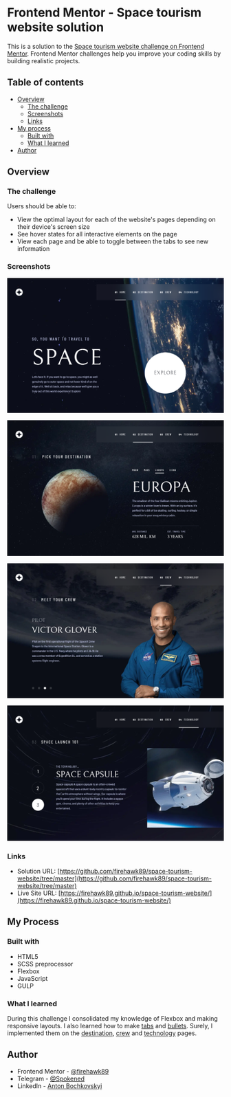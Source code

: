 # Frontend Mentor - Space tourism website solution

This is a solution to the [Space tourism website challenge on Frontend Mentor](https://www.frontendmentor.io/challenges/space-tourism-multipage-website-gRWj1URZ3). Frontend Mentor challenges help you improve your coding skills by building realistic projects.

## Table of contents

- [Overview](#overview)
  - [The challenge](#the-challenge)
  - [Screenshots](#screenshots)
  - [Links](#links)
- [My process](#my-process)
  - [Built with](#built-with)
  - [What I learned](#what-i-learned)
- [Author](#author)

## Overview

### The challenge

Users should be able to:

- View the optimal layout for each of the website's pages depending on their device's screen size
- See hover states for all interactive elements on the page
- View each page and be able to toggle between the tabs to see new information

### Screenshots

![Home Page](./gallery/home.png)

![Destination Page](./gallery/destination-europa.png)

![Crew Page](./gallery/crew-pilot.png)

![Technology Page](./gallery/technology-capsule.png)

### Links

- Solution URL: [https://github.com/firehawk89/space-tourism-website/tree/master](https://github.com/firehawk89/space-tourism-website/tree/master)
- Live Site URL: [https://firehawk89.github.io/space-tourism-website/](https://firehawk89.github.io/space-tourism-website/)

## My Process

### Built with

- HTML5
- SCSS preprocessor
- Flexbox
- JavaScript
- GULP

### What I learned

During this challenge I consolidated my knowledge of Flexbox and making responsive layouts. I also learned how to make [tabs](./src/js/tabs.js) and [bullets](./src/js/bullets.js). Surely, I implemented them on the [destination](./src/destination.html), [crew](./src/crew.html) and [technology](./src/technology.html) pages.

## Author

- Frontend Mentor - [@firehawk89](https://www.frontendmentor.io/profile/firehawk89)
- Telegram - [@Spokened](https://t.me/Spokened)
- LinkedIn - [Anton Bochkovskyi](https://www.linkedin.com/in/anton-bochkovskyi-4bb783250/)
